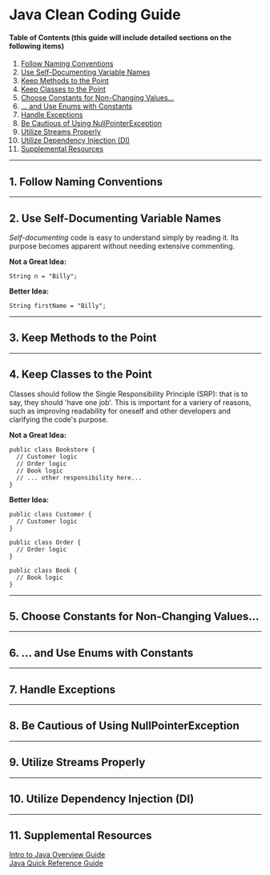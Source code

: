 # Java Clean Coding Guide

#### Table of Contents (this guide will include detailed sections on the following items)

1. [Follow Naming Conventions](#conventions)
2. [Use Self-Documenting Variable Names](#documenting)
3. [Keep Methods to the Point](#methods)
4. [Keep Classes to the Point](#classes)
5. [Choose Constants for Non-Changing Values...](#constants)
6. [... and Use Enums with Constants](#enums)
7. [Handle Exceptions](#exceptions)
8. [Be Cautious of Using NullPointerException](#nulls)
9. [Utilize Streams Properly](#streams)
10. [Utilize Dependency Injection (DI)](#dependency)
11. [Supplemental Resources](#supplement)

<hr />

## 1. <a name="conventions">Follow Naming Conventions</a>

<hr />

## 2. <a name="documenting">Use Self-Documenting Variable Names</a>

<em>Self-documenting</em> code is easy to understand simply by reading it. Its purpose becomes apparent without needing extensive commenting.

<strong>Not a Great Idea:</strong>

```
String n = "Billy";
```

<strong>Better Idea:</strong>

```
String firstName = "Billy";
```

<hr />

## 3. <a name="methods">Keep Methods to the Point</a>

<hr />

## 4. <a name="classes">Keep Classes to the Point</a>
  
Classes should follow the Single Responsibility Principle (SRP): that is to say, they should 'have one job'. This is important for a variery of reasons, such as improving readability for oneself and other developers and clarifying the code's purpose.
  
<strong>Not a Great Idea:</strong>
  
```
public class Bookstore {
  // Customer logic
  // Order logic
  // Book logic
  // ... other responsibility here...
}
```
  
<strong>Better Idea:</strong>
  
```
public class Customer {
  // Customer logic
}
  
public class Order {
  // Order logic
}
  
public class Book {
  // Book logic
}
```

<hr />

## 5. <a name="constants">Choose Constants for Non-Changing Values...</a>

<hr />

## 6. <a name="enums">... and Use Enums with Constants</a>

<hr />

## 7. <a name="exceptions">Handle Exceptions</a>

<hr />

## 8. <a name="nulls">Be Cautious of Using NullPointerException</a>

<hr />

## 9. <a name="streams">Utilize Streams Properly</a>

<hr />

## 10. <a name="dependency">Utilize Dependency Injection (DI)</a>

<hr />

## 11. <a name="supplement">Supplemental Resources</a>

<a href="https://github.com/chaseofthejungle/intro-to-java">Intro to Java Overview Guide</a>  
<a href="https://github.com/chaseofthejungle/java-quick-reference-guide">Java Quick Reference Guide</a>
